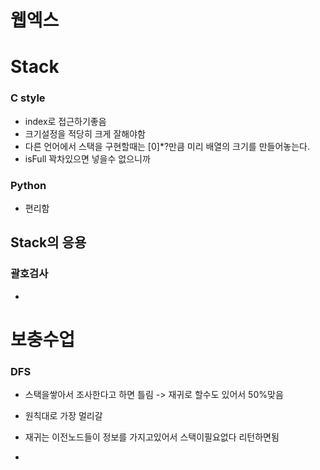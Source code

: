 # 웹엑스

# Stack

### C style

- index로 접근하기좋음
- 크기설정을 적당히 크게 잘해야함
- 다른 언어에서 스택을 구현할때는 [0]*?만큼 미리 배열의 크기를 만들어놓는다.
- isFull 꽉차있으면 넣을수 없으니까

### Python 

- 편리함

## Stack의 응용 

### 괄호검사

- 



# 보충수업

### DFS

- 스택을쌓아서 조사한다고 하면 틀림 -> 재귀로 할수도 있어서 50%맞음
- 원칙대로 가장 멀리갈



- 재귀는 이전노드들이 정보를 가지고있어서 스택이필요없다 리턴하면됨
- 